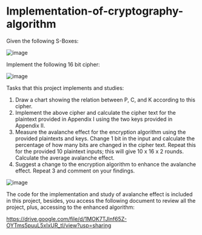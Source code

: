 # Implementation-of-cryptography-algorithm

Given the following S-Boxes: 

![image](https://user-images.githubusercontent.com/104933413/202142249-7a7b291c-33a4-4e6d-9024-83482935803e.png)

Implement the following 16 bit cipher:  

![image](https://user-images.githubusercontent.com/104933413/202142345-4512be3f-380a-47b0-892c-fb8543a4aa5f.png)

Tasks that this project implements and studies:

1. Draw a chart showing the relation between P, C, and K according to this cipher. 
2. Implement the above cipher and calculate the cipher text for the plaintext provided in 
Appendix I using the two keys provided in Appendix II.
3. Measure the avalanche effect for the encryption algorithm using the provided plaintexts 
and keys. Change 1 bit in the input and calculate the percentage of how many bits are 
changed in the cipher text. Repeat this for the provided 10 plaintext inputs; this will give 
10 x 16 x 2 rounds. Calculate the average avalanche effect.
4. Suggest a change to the encryption algorithm to enhance the avalanche effect.  Repeat 
3 and comment on your findings.

![image](https://user-images.githubusercontent.com/104933413/202142593-9fdaad57-9c98-4f52-8919-d0b19a35ff82.png)

The code for the implementation and study of avalanche effect is included in this project, besides, you access the following document to review all the project, plus, accessing to the enhanced algorithm:

https://drive.google.com/file/d/1MOK7TJlnf65Z-OYTms5puuL5xIxUR_tI/view?usp=sharing
